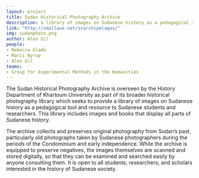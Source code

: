 ```yaml
---
layout: project
title: Sudan Historical Photography Archive
description: a library of images on Sudanese history as a pedagogical tool and resource to Sudanese students and researchers.
link: "http://smallaxe.net/sxarchipelagos/"
img: sudanphoto.png
author: Alex Gil
people:
- Rebecca Glade
- Marii Nyrop
- Alex Gil
teams:
- Group for Experimental Methods in the Humanities
---
```


The Sudan Historical Photography Archive is overseen by the History Department of Khartoum University as part of its broader historical photography library which seeks to provide a library of images on Sudanese history as a pedagogical tool and resource to Sudanese students and researchers. This library includes images and books that display all parts of Sudanese history.

The archive collects and preserves original photography from Sudan’s past, particularly old photographs taken by Sudanese photographers during the periods of the Condominium and early independence. While the archive is equipped to preserve negatives, the images themselves are scanned and stored digitally, so that they can be examined and searched easily by anyone consulting them. It is open to all students, researchers, and scholars interested in the history of Sudanese society.

